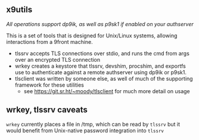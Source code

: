 ## x9utils

*All operations support dp9ik, as well as p9sk1 if enabled on your authserver* 

This is a set of tools that is designed for Unix/Linux systems, allowing interactions from a 9front machine.
 - tlssrv accepts TLS connections over stdio, and runs the cmd from args over an encrypted TLS connection
 - wrkey creates a keystore that tlssrv, devshim, procshim, and exportfs use to authenticate against a remote authserver using dp9ik or p9sk1.
 - tlsclient was written by someone else, as well of much of the supporting framework for these utilities
   - see https://git.sr.ht/~moody/tlsclient for much more detail on usage


## wrkey, tlssrv caveats

`wrkey` currently places a file in /tmp, which can be read by `tlssrv` but it would benefit from Unix-native password integration into `tlssrv`